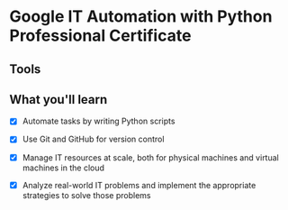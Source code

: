 # Google IT Automation with Python Professional Certificate

## Tools

## What you'll learn

- [x] Automate tasks by writing Python scripts

- [x] Use Git and GitHub for version control

- [x] Manage IT resources at scale, both for physical machines and virtual machines in the cloud 

- [x] Analyze real-world IT problems and implement the appropriate strategies to solve those problems
